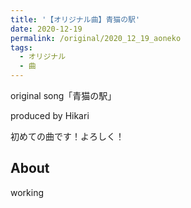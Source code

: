 ```yaml
---
title: '【オリジナル曲】青猫の駅'
date: 2020-12-19
permalink: /original/2020_12_19_aoneko
tags:
  - オリジナル
  - 曲
---
```


original song「青猫の駅」

produced by Hikari

初めての曲です！よろしく！

## About

working
